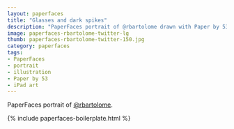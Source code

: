 ```yaml
---
layout: paperfaces
title: "Glasses and dark spikes"
description: "PaperFaces portrait of @rbartolome drawn with Paper by 53 on an iPad."
image: paperfaces-rbartolome-twitter-lg
thumb: paperfaces-rbartolome-twitter-150.jpg
category: paperfaces
tags: 
- PaperFaces
- portrait
- illustration
- Paper by 53
- iPad art
---
```


PaperFaces portrait of [@rbartolome](http://twitter.com/rbartolome).

{% include paperfaces-boilerplate.html %}
